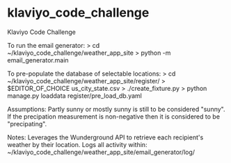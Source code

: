 # klaviyo_code_challenge
Klaviyo Code Challenge

To run the email generator:
              > cd ~/klaviyo_code_challenge/weather_app_site
              > python -m email_generator.main

To pre-populate the database of selectable locations:
              > cd ~/klaviyo_code_challenge/weather_app_site/register/
              > $EDITOR_OF_CHOICE us_city_state.csv 
              > ./create_fixture.py 
              > python manage.py loaddata register/pre_load_db.yaml 

Assumptions:
   Partly sunny or mostly sunny is still to be considered "sunny".
   If the precipation measurement is non-negative then it is considered to be "precipating".

Notes: 
   Leverages the Wunderground API to retrieve each recipient's weather by their location.
   Logs all activity within:
              ~/klaviyo_code_challenge/weather_app_site/email_generator/log/